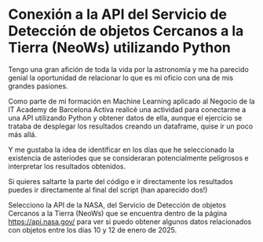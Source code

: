 # Conexión a la API del Servicio de Detección de objetos Cercanos a la Tierra (NeoWs) utilizando Python

Tengo una gran afición de toda la vida por la astronomía y me ha parecido genial la oportunidad de relacionar lo que es mi oficio con una de mis grandes pasiones.

Como parte de mi formación en Machine Learning aplicado al Negocio de la IT Academy de Barcelona Activa realicé una actividad para conectarme a una API utilizando Python y obtener datos de ella, aunque el ejercicio se trataba de desplegar los resultados creando un dataframe, quise ir un poco más allá.

Y me gustaba la idea de identificar en los días que he seleccionado la existencia de asteriodes que se consideraran potencialmente peligrosos e interpretar los resultados obtenidos.

Si quieres saltarte la parte del código e ir directamente los resultados puedes ir directamente al final del script (han aparecido dos!)

Selecciono la API de la NASA, del Servicio de Detección de objetos Cercanos a la Tierra (NeoWs) que se encuentra dentro de la página https://api.nasa.gov/ para ver si puedo obtener algunos datos relacionados con objetos entre los días 10 y 12 de enero de 2025.
